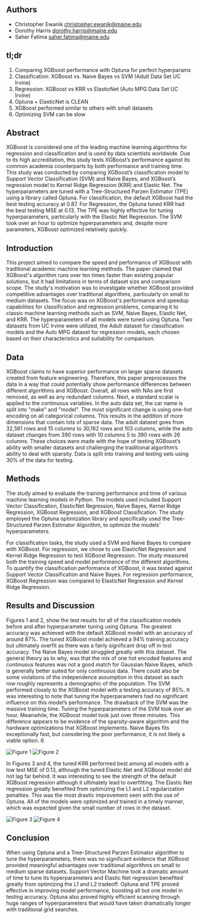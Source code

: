## Authors
- Christopher Ewanik <christopher.ewanik@maine.edu>
- Dorothy Harris <dorothy.harris@maine.edu>
- Saher Fatima <saher.fatima@maine.edu>

## tl;dr
1. Comparing XGBoost performance with Optuna for perfect hyperparams
2. Classification: XGBoost vs. Naive Bayes vs SVM (Adult Data Set UC Irvine)
3. Regression: XGBoost vs KRR vs ElasticNet (Auto MPG Data Set UC Irvine)
4. Optuna + ElasticNet is CLEAN
5. XGBoost performed similar to others with small datasets
6. Optimizing SVM can be slow

## Abstract

XGBoost is considered one of the leading machine learning algorithms
for regression and classification and is used by data scientists worldwide.
Due to its high accreditation, this study tests XGBoost’s performance
against its common academia counterparts by both performance and training
time. This study was conducted by comparing XGBoost’s classification
model to Support Vector Classification (SVM) and Naive Bayes, and
XGBoost’s regression model to Kernel Ridge Regression (KRR) and Elastic
Net. The hyperparameters are tuned with a Tree-Structured Parzen
Estimator (TPE) using a library called Optuna. For classification, the
default XGBoost had the best testing accuracy at 0.87. For Regression,
the Optuna tuned KRR had the best testing MSE at 0.13. The TPE was
highly effective for tuning hyperparameters, particularly with the Elastic
Net Regression. The SVM took over an hour to optimize hyperparameters
and, despite more parameters, XGBoost optimized relatively quickly.

## Introduction

This project aimed to compare the speed and performance of XGBoost with traditional academic machine learning methods. 
The paper claimed that XGBoost's algorithm runs over ten times faster than existing popular solutions, but it had limitations in terms of dataset size and comparison scope.
The study's motivation was to investigate whether XGBoost provided competitive advantages over traditional algorithms, particularly on small to medium datasets. 
The focus was on XGBoost's performance and speedup capabilities for classification and regression problems, comparing it to classic machine learning methods such as SVM, Naive Bayes, 
Elastic Net, and KRR. The hyperparameters of all models were tuned using Optuna. Two datasets from UC Irvine were utilized, the Adult dataset for classification models and the 
Auto MPG dataset for regression models, each chosen based on their characteristics and suitability for comparison.


## Data
XGBoost claims to have superior performance on larger sparse datasets created
from feature engineering. Therefore, this paper preprocesses the data in a way
that could potentially show performance differences between different algorithms
and XGBoost. Overall, all rows with NAs are first removed, as well as any
redundant columns. Next, a standard scalar is applied to the continuous variables.
In the auto data set, the car name is split into "make" and "model". The most
significant change is using one-hot encoding on all categorical columns. This
results in the addition of more dimensions that contain lots of sparse data.
The adult dataset goes from 32,561 rows and 15 columns to 30,162 rows and
103 columns, while the auto dataset changes from 390 rows with 10 columns
5
to 390 rows with 26 columns. These choices were made with the hope of
testing XGBoost’s ability with smaller datasets and challenging the traditional
algorithm’s ability to deal with sparsity. Data is split into training and testing
sets using 30% of the data for testing.

## Methods

The study aimed to evaluate the training performance and time of various machine learning models in Python. 
The models used included Support Vector Classification, ElasticNet Regression, Naive Bayes, Kernel Ridge Regression, XGBoost Regression, and XGBoost Classification. 
The study employed the Optuna optimization library and specifically used the Tree-Structured Parzen Estimator Algorithm, to optimize the models' hyperparameters.

For classification tasks, the study used a SVM and Naive Bayes to compare with XGBoost.
For regression, we chose to use ElasticNet Regression and Kernel Ridge Regression to test XGBoost Regression. 
The study measured both the training speed and model performance of the different algorithms. To quantify the classification performance of XGBoost, 
it was tested against Support Vector Classification and Naive Bayes. For regression performance, XGBoost Regression was compared to ElasticNet Regression and Kernel Ridge Regression.

## Results and Discussion
Figures 1 and 2, show the test results for all of the classification models
before and after hyperparameter tuning using Optuna. The greatest accuracy
was achieved with the default XGBoost model with an accuracy of around 87%.
The tuned XGBoost model achieved a 94% training accuracy but ultimately
overfit as there was a fairly significant drop off in test accuracy. The Naive
Bayes model struggled greatly with this dataset. The general theory as to why,
was that the mix of one hot encoded features and continuous features was not
a good match for Gaussian Naive Bayes, which is generally better suited for
only continuous data. There could also be some violations of the independence
assumption in this dataset as each row roughly represents a demographic of the
population. The SVM performed closely to the XGBoost model with a testing
accuracy of 85%. It was interesting to note that tuning the hyperparameters
had no significant influence on this model’s performance. The drawback of
the SVM was the massive training time. Tuning the hyperparameters of the
SVM took over an hour. Meanwhile, the XGBoost model took just over three
minutes. This difference appears to be evidence of the sparsity-aware algorithm
and the hardware optimizations that XGBoost implements. Naive Bayes fits
exceptionally fast, but considering the poor performance, it is not likely a viable
option.
6

![Figure 1](https://github.com/chrisewanik/school_projects/assets/113730877/97449483-15cc-4b0b-9308-57e59b4f3b1a)
![Figure 2](https://github.com/chrisewanik/school_projects/assets/113730877/226f978a-d099-48a5-adad-b2549a830438)

In Figures 3 and 4, the tuned KRR performed best among all models with a low
test MSE of 0.13, although the tuned Elastic Net and XGBoost model did not
lag far behind. It was interesting to see the strength of the default XGBoost
regression although it ultimately lead to overfitting. The Elastic Net regression
greatly benefited from optimizing the L1 and L2 regularization penalties. This
was the most drastic improvement seen with the use of Optuna. All of the
models were optimized and trained in a timely manner, which was expected
given the small number of rows in the dataset.

![Figure 3](https://github.com/chrisewanik/school_projects/assets/113730877/d4c0c5ee-f319-40df-8fb8-a3f52eab2f9b)
![Figure 4](https://github.com/chrisewanik/school_projects/assets/113730877/62ed6d33-090c-47db-8061-9517ff4bd1a5)

## Conclusion

When using Optuna and a Tree-Structured Parzen Estimator algorithm
to tune the hyperparameters, there was no significant evidence that XGBoost
provided meaningful advantages over traditional algorithms on small to medium
sparse datasets. Support Vector Machine took a dramatic amount of time to tune
its hyperparameters and Elastic Net regression benefited greatly from optimizing
the L1 and L2 tradeoff. Optuna and TPE proved effective in improving model
performance, boosting all but one model in testing accuracy. Optuna also proved
highly efficient scanning through huge ranges of hyperparameters that would
have taken dramatically longer with traditional grid searches.



